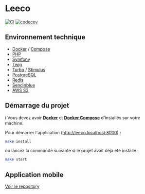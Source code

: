# Leeco

[![CI](https://github.com/mmarchois/leeco/actions/workflows/ci.yml/badge.svg)](https://github.com/mmarchois/leeco/actions/workflows/ci.yml)
[![codecov](https://codecov.io/gh/mmarchois/leeco/graph/badge.svg?token=6CID087H72)](https://codecov.io/gh/mmarchois/leeco)

## Environnement technique

- [Docker](https://www.docker.com/) / [Compose](https://docs.docker.com/compose/)
- [PHP](https://www.php.net/)
- [Symfony](https://www.symfony.com/)
- [Twig](https://twig.symfony.com/)
- [Turbo](https://turbo.hotwired.dev/) / [Stimulus](https://stimulus.hotwired.dev/)
- [PostgreSQL](https://www.postgresql.org/)
- [Redis](https://redis.io/)
- [Sendinblue](https://brevo.com)
- [AWS S3](https://aws.amazon.com/fr/s3/)

## Démarrage du projet

ℹ️ Vous devez avoir **[Docker](https://www.docker.com/)** et **[Docker Compose](https://docs.docker.com/compose/)** d'installés sur votre machine.

Pour démarrer l'application (http://leeco.localhost:8000) :

```bash
make install
```

ou lancez la commande suivante si le projet avait déjà été installé :

```bash
make start
```

## Application mobile

[Voir le repository](https://github.com/mmarchois/leeco_app)
